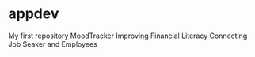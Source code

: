 # appdev
My first repository
MoodTracker Improving Financial Literacy  Connecting Job Seaker and Employees
